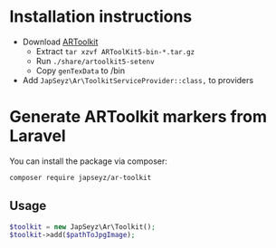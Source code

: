 # Installation instructions
* Download [ARToolkit](https://artoolkit.org/documentation/doku.php?id=1_Getting_Started:about_installing)
    * Extract ```tar xzvf ARToolKit5-bin-*.tar.gz```
    * Run ```./share/artoolkit5-setenv```
    * Copy ```genTexData``` to /bin
 * Add ```JapSeyz\Ar\ToolkitServiceProvider::class,``` to providers      
    
    
    


# Generate ARToolkit markers from Laravel

You can install the package via composer:

``` bash
composer require japseyz/ar-toolkit
```

## Usage

``` php
$toolkit = new JapSeyz\Ar\Toolkit();
$toolkit->add($pathToJpgImage);
```
